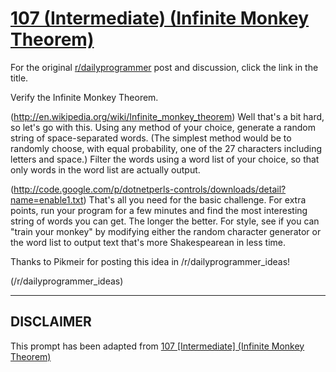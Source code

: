 # [107 (Intermediate) (Infinite Monkey Theorem)](https://www.reddit.com/r/dailyprogrammer/comments/122c6d/10252012_challenge_107_intermediate_infinite/)

For the original [r/dailyprogrammer](https://www.reddit.com/r/dailyprogrammer/) post and discussion, click the link in the title.

Verify the Infinite Monkey Theorem.

(http://en.wikipedia.org/wiki/Infinite_monkey_theorem)
Well that's a bit hard, so let's go with this. Using any method of your choice, generate a random string of space-separated words. (The simplest method would be to randomly choose, with equal probability, one of the 27 characters including letters and space.) Filter the words using a word list of your choice, so that only words in the word list are actually output.

(http://code.google.com/p/dotnetperls-controls/downloads/detail?name=enable1.txt)
That's all you need for the basic challenge. For extra points, run your program for a few minutes and find the most interesting string of words you can get. The longer the better. For style, see if you can "train your monkey" by modifying either the random character generator or the word list to output text that's more Shakespearean in less time.

Thanks to Pikmeir for posting this idea in /r/dailyprogrammer_ideas!

(/r/dailyprogrammer_ideas)

----
## **DISCLAIMER**
This prompt has been adapted from [107 [Intermediate] (Infinite Monkey Theorem)](https://www.reddit.com/r/dailyprogrammer/comments/122c6d/10252012_challenge_107_intermediate_infinite/
)
